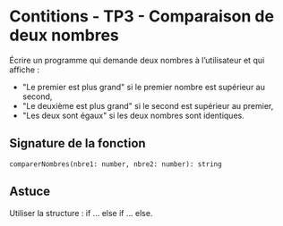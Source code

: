 # Contitions - TP3 - Comparaison de deux nombres

Écrire un programme qui demande deux nombres à l’utilisateur et qui affiche :
- "Le premier est plus grand" si le premier nombre est supérieur au second,
- "Le deuxième est plus grand" si le second est supérieur au premier,
- "Les deux sont égaux" si les deux nombres sont identiques.

## Signature de la fonction

`comparerNombres(nbre1: number, nbre2: number): string`

## Astuce

Utiliser la structure : if ... else if ... else.
